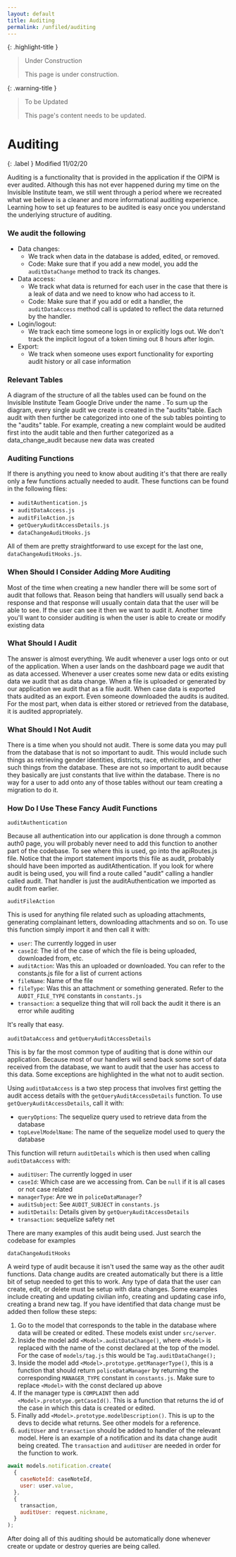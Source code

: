 ```yaml
---
layout: default
title: Auditing
permalink: /unfiled/auditing
---
```


{: .highlight-title }
> Under Construction
>
> This page is under construction.

{: .warning-title }
> To be Updated
>
> This page's content needs to be updated.

# Auditing

{: .label }
Modified 11/02/20

Auditing is a functionality that is provided in the application if the OIPM is ever audited. Although this has not ever happened during my time on the Invisible Institute team, we still went through a period where we recreated what we believe is a cleaner and more informational auditing experience. Learning how to set up features to be audited is easy once you understand the underlying structure of auditing.

### We audit the following

- Data changes:
  - We track when data in the database is added, edited, or removed.
  - Code: Make sure that if you add a new model, you add the
    `auditDataChange` method to track its changes.
- Data access:
  - We track what data is returned for each user in the case that there is a leak of data and we need to know who had access to it.
  - Code: Make sure that if you add or edit a handler, the `auditDataAccess` method call is updated to reflect the data returned by the handler.
- Login/logout:
  - We track each time someone logs in or explicitly logs out. We don't track the implicit logout of a token timing out 8 hours after login.
- Export:
  - We track when someone uses export functionality for exporting audit history or all case information

### Relevant Tables

A diagram of the structure of all the tables used can be found on the Invisible Institute Team Google Drive under the name . To sum up the <!-- TODO: What name?? --> diagram, every single audit we create is created in the "audits"table. Each audit with then further be categorized into one of the sub tables pointing to the "audits" table. For example, creating a new complaint would be audited first into the audit table and then further categorized as a data_change_audit because new data was created

### Auditing Functions

If there is anything you need to know about auditing it's that there are really only a few functions actually needed to audit. These functions can be found in the following files:

- `auditAuthentication.js`
- `auditDataAccess.js`
- `auditFileAction.js`
- `getQueryAuditAccessDetails.js`
- `dataChangeAuditHooks.js`

All of them are pretty straightforward to use except for the last one, `dataChangeAuditHooks.js`.

### When Should I Consider Adding More Auditing

Most of the time when creating a new handler there will be some sort of audit that follows that. Reason being that handlers will usually send back a response and that response will usually contain data that the user will be able to see. If the user can see it then we want to audit it. Another time you'll want to consider auditing is when the user is able to create or modify existing data

### What Should I Audit

The answer is almost everything. We audit whenever a user logs onto or out of the application. When a user lands on the dashboard page we audit that as data accessed. Whenever a user creates some new data or edits existing data we audit that as data change. When a file is uploaded or generated by our application we audit that as a file audit. When case data is exported thats audited as an export. Even someone downloaded the audits is audited. For the most part, when data is either stored or retrieved from the database, it is audited appropriately.

### What Should I Not Audit

There is a time when you should not audit. There is some data you may pull from the database that is not so important to audit. This would include such things as retrieving gender identities, districts, race, ethnicities, and other such things from the database. These are not so important to audit because they basically are just constants that live within the database. There is no way for a user to add onto any of those tables without our team creating a migration to do it.

### How Do I Use These Fancy Audit Functions

`auditAuthentication`

Because all authentication into our application is done through a common auth0 page, you will probably never need to add this function to another part of the codebase. To see where this is used, go into the apiRoutes.js file. Notice that the import statement imports this file as audit, probably should have been imported as auditAthentication. If you look for where audit is being used, you will find a route called "audit" calling a handler called audit. That handler is just the auditAuthentication we imported as audit from earlier.

`auditFileAction`

This is used for anything file related such as uploading attachments, generating complainant letters, downloading attachments and so on. To use this function simply import it and then call it with:

- `user`: The currently logged in user
- `caseId`: The id of the case of which the file is being uploaded,
  downloaded from, etc.
- `auditAction`: Was this an uploaded or downloaded. You can refer to the constants.js file for a list of current actions
- `fileName`: Name of the file
- `fileType`: Was this an attachment or something generated. Refer to the `AUDIT_FILE_TYPE` constants in `constants.js`
- `transaction`: a sequelize thing that will roll back the audit it there is an error while auditing

It's really that easy.

`auditDataAccess` and `getQueryAuditAccessDetails`

This is by far the most common type of auditing that is done within our application. Because most of our handlers will send back some sort of data received from the database, we want to audit that the user has access to this data. Some exceptions are highlighted in the what not to audit section.

Using `auditDataAccess` is a two step process that involves first getting the audit access details with the `getQueryAuditAccessDetails` function. To use `getQueryAuditAccessDetails`, call it with:

- `queryOptions`: The sequelize query used to retrieve data from the database
- `topLevelModelName`: The name of the sequelize model used to query the database

This function will return `auditDetails` which is then used when calling `auditDataAccess` with:

- `auditUser`: The currently logged in user
- `caseId`: Which case are we accessing from. Can be `null` if it is all cases or not case related
- `managerType`: Are we in `policeDataManager`?
- `auditSubject`: See `AUDIT_SUBJECT` in `constants.js`
- `auditDetails`: Details given by `getQueryAuditAccessDetails`
- `transaction`: sequelize safety net

There are many examples of this audit being used. Just search the codebase for examples

`dataChangeAuditHooks`

A weird type of audit because it isn't used the same way as the other audit functions. Data change audits are created automatically but there is a little bit of setup needed to get this to work. Any type of data that the user can create, edit, or delete must be setup with data changes. Some examples include creating and updating civilian info, creating and updating case info, creating a brand new tag. If you have identified that data change must be added then follow these steps:

1. Go to the model that corresponds to the table in the database where data will be created or edited. These models exist under `src/server`.
2. Inside the model add `<Model>.auditDataChange()`, where `<Model>` is replaced with the name of the const declared at the top of the model. For the case of `models/tag.js` this would be `Tag.auditDataChange();`
3. Inside the model add `<Model>.prototype.getManagerType()`, this is a function that should return `policeDataManager` by returning the corresponding `MANAGER_TYPE` constant in `constants.js`. Make sure to replace `<Model>` with the const declared up above
4. If the manager type is `COMPLAINT` then add `<Model>.prototype.getCaseId()`. This is a function that returns the id of the case in which this data is created or edited.
5. Finally add `<Model>.prototype.modelDescription()`. This is up to the devs to decide what returns. See other models for a reference.
6. `auditUser` and `transaction` should be added to handler of the relevant model. Here is an example of a notification and its data change audit being created. The `transaction` and `auditUser` are needed in order for the function to work.

```javascript
await models.notification.create(
  {
    caseNoteId: caseNoteId,
    user: user.value,
  },
  {
    transaction,
    auditUser: request.nickname,
  }
);
```

After doing all of this auditing should be automatically done whenever create or update or destroy queries are being called.
